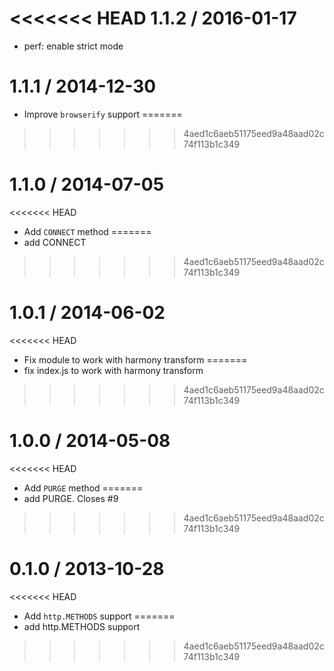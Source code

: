 <<<<<<< HEAD
1.1.2 / 2016-01-17
==================

  * perf: enable strict mode

1.1.1 / 2014-12-30
==================

  * Improve `browserify` support
=======
>>>>>>> 4aed1c6aeb51175eed9a48aad02c74f113b1c349

1.1.0 / 2014-07-05
==================

<<<<<<< HEAD
  * Add `CONNECT` method
=======
 * add CONNECT
>>>>>>> 4aed1c6aeb51175eed9a48aad02c74f113b1c349
 
1.0.1 / 2014-06-02
==================

<<<<<<< HEAD
  * Fix module to work with harmony transform
=======
 * fix index.js to work with harmony transform
>>>>>>> 4aed1c6aeb51175eed9a48aad02c74f113b1c349

1.0.0 / 2014-05-08
==================

<<<<<<< HEAD
  * Add `PURGE` method
=======
 * add PURGE. Closes #9
>>>>>>> 4aed1c6aeb51175eed9a48aad02c74f113b1c349

0.1.0 / 2013-10-28
==================

<<<<<<< HEAD
  * Add `http.METHODS` support
=======
 * add http.METHODS support
>>>>>>> 4aed1c6aeb51175eed9a48aad02c74f113b1c349
